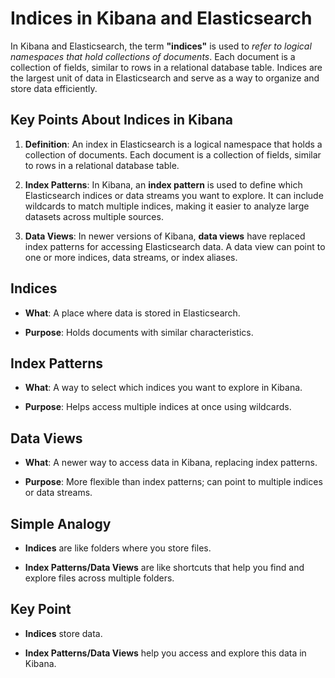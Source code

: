 # Indices in Kibana and Elasticsearch

In Kibana and Elasticsearch, the term **"indices"** is used to *refer to logical namespaces that hold collections of documents*. Each document is a collection of fields, similar to rows in a relational database table. Indices are the largest unit of data in Elasticsearch and serve as a way to organize and store data efficiently.

## Key Points About Indices in Kibana

1. **Definition**: An index in Elasticsearch is a logical namespace that holds a collection of documents. Each document is a collection of fields, similar to rows in a relational database table.
 
2. **Index Patterns**: In Kibana, an **index pattern** is used to define which Elasticsearch indices or data streams you want to explore. It can include wildcards to match multiple indices, making it easier to analyze large datasets across multiple sources.
 
3. **Data Views**: In newer versions of Kibana, **data views** have replaced index patterns for accessing Elasticsearch data. A data view can point to one or more indices, data streams, or index aliases.


## Indices

- **What**: A place where data is stored in Elasticsearch.
    
- **Purpose**: Holds documents with similar characteristics.
    

## Index Patterns

- **What**: A way to select which indices you want to explore in Kibana.
    
- **Purpose**: Helps access multiple indices at once using wildcards.
    

## Data Views

- **What**: A newer way to access data in Kibana, replacing index patterns.
    
- **Purpose**: More flexible than index patterns; can point to multiple indices or data streams.
    

## Simple Analogy

- **Indices** are like folders where you store files.
    
- **Index Patterns/Data Views** are like shortcuts that help you find and explore files across multiple folders.
    

## Key Point

- **Indices** store data.
    
- **Index Patterns/Data Views** help you access and explore this data in Kibana.